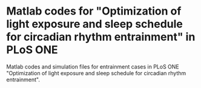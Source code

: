 # Matlab codes for "Optimization of light exposure and sleep schedule for circadian rhythm entrainment" in PLoS ONE
Matlab codes and simulation files for entrainment cases in PLoS ONE "Optimization of light exposure and sleep schedule for circadian rhythm entrainment".
